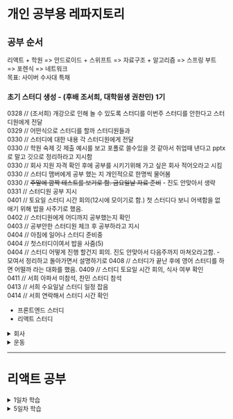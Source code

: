 # 개인 공부용 레파지토리

## 공부 순서
  리액트 + 학원 => 안드로이드 + 스위프트 => 자료구조 + 알고리즘 => 스프링 부트 => 포렌식 => 네트워크    
  목표: 사이버 수사대 특채  
    
### 초기 스터디 생성 - (후배 조서희, 대학원생 권찬민) 1기
   
  0328 // (조서희) 개강으로 인해 놀 수 있도록 스터디를 이번주 스터디를 안한다고 스터디원에게 전달  
  0329 // 어떤식으로 스터디를 할까 스터디원들과  
  0330 // 스터디에 대한 내용 각 스터디원에게 전달  
  0330 // 학원 숙제 깃 제출 예시를 보고 포폴로 쓸수있을 것 같아서 취업때 낸다고 pptx로 말고 깃으로 정리하라고 지시함  
  0330 // 회사 지원 자격 확인 후에 공부를 시키기위해 가고 싶은 회사 적어오라고 시킴    
  0330 // 스터디 맴버에게 공부 했는 지 개인적으로 한명씩 물어봄    
  0330 // ~~주말에 깜짝 테스트를 보기로 함. 금요일날 자료 준비~~ - 진도 안맞아서 생략 
  0331 // 스터디원 공부 지시  
  0401 // 토요일 스터디 시간 회의(12시에 모이기로 함.) 첫 스터디다 보니 어색함을 없애기 위해 밥을 사주기로 했음.  
  0402 // 스터디원에게 어디까지 공부했는지 확인  
  0403 // 공부안한 스터디원 체크 후 공부하라고 지시  
  0404 // 아침에 일어나 스터디 준비중    
  0404 // 첫스터디이여서 밥을 사줌(5)  
  0404 // 스터디 어떻게 진행 할건지 회의. 진도 안맞아서 다음주까지 마쳐오라고함. - 모여서 정리하고 돌아가면서 설명하기로 
  0408 // 스터디가 끝난 후에 영어 스터디를 하면 어떨까 라는 대화를 했음. 
  0409 // 스터디 토요일 시간 회의, 식사 여부 확인   
  0411 // 서희 아파서 미참석, 찬민 스터디 참석  
  0413 // 서희 수요일날 스터디 일정 잡음  
  0414 // 서희 연락해서 스터디 시간 확인
  - 프론트엔드 스터디 
  - 리액트 스터디 
  
  
<details>
  <summary>회사</summary>

  0329 // 회사 변경된 프론트 엔드에 대해 자바 적용 (백엔드) 월요일 까지 적용   
  0330 // 회사 파일에 대한 백업 진행   
  0330 // 회사 주간 보고 회의  
  0330 // 지도 태그 관련 SQL문 수정  
  0331 // 헤더 메뉴에 달력 관련 기능 추가 (마크업 + 백엔드)  
  0401 // 헤더 메뉴 클릭시 달력 드롭다운을 만든 후에 예약된 날짜가 있는 곳에 하이라이트 처리, 클릭시 예약된 정보 출력  
  0402 // 개발한 페이지에 대해서 모든 테스트 진행  
  0402 // 최초 진입 화면 프론트(완성) 기능연동해야됨    
  0402 // 헤더 메뉴에 달력 UI 수정 + 디자이너랑 같이 진행  
  0403 // 로그인 시 예약이 없으면 최초 진입 화면 프론트한 페이지가 열리도록 로직 처리    
  0404 // 달력 자바스크립트 에러나서 수정 해야됨  
  0408 // 달력 프론트 + 서버 완성 내일 프로필 드롭다운 개발  
  0408 // 달력 프론트 완성(검토전)함 프로필 드롭다운 오늘안에 개발, 선생님 찾기 태그 수정     
  0409 // 헤더 메뉴 눌렀을 때 드롭다운 기능 구현 완료, 프로필 달력 드롭다운 완성  
  0410 // 닫을때마다 터질려고 하는 버그 해결, 가끔 안나오는 버그 분석중, SQL 취소 내역까지 나오는 버그 처리해야됨  
  0412 // 달력 수업취소내역 안나오게 처리, 수업없을때 나오는 페이지 수업 장소 없을때 나오게 SQL문      
  0413 // 수업 목록 팝업창 프론트 수정     
  0414 // 메뉴 관리페이지 메뉴가 바껴서 해당 메뉴에 맞게 자바스크립트      
</details>

<details>
  <summary>운동</summary>

  0328 // 코로나로 인해 문이 닫힘
  0408 // 20일부터 헬스장 PT 
</details>

---------------------------------------

# 리액트 공부

<details>
  <summary>1일차 학습</summary>


#### [리액트란?]
```
리액트는 페이스북에서 제공해주는 프론트엔드 라이브러리입니다. 
```

- 리액트는 컴포넌트 기반으로 되어있어서 컴포넌트에 데이터를 내려주면 개발자가 설계한대로 UI가 만들어져 사용자에게 보여집니다. 
- 작은 컴포넌트들은 다른 화면에서도 사용될 수 있는 재사용성을 가지고 있기 때문에 똑같은 코드를 반복적으로 입력할 필요가 없어서 
효율적입니다. 

```
리액트는 컴포넌트 기반으로 되어 있다.
```

```
리액트는 단방향 데이터 흐름이다.
```
- 리액트는 단방향으로 가기 때문에 밑에서 데이터를 올려줄 수는 없다. 그렇기 때문에 state를 이용하여 부모의 데이터를 바까줘야 합니다.

#### [PROPS와 STATE]
 
  - props
  
   ```
  - props는 부모 컴포넌트에게 자식 컴포넌트를 전달해 주는 데이터를 말합니다.
  - read only 무조건 읽기 전용 데이터 입니다.
  - 자식 컴포넌트에서 전달 받은 props는 변경이 불가는 하고 props를 전달해준 최상위 부모 컴포넌트만 props를 변경할 
  수 있습니다.
  ```
  
  - state
  
  ```
  - state는 동적인 데이터를 다룰 때 사용합니다.
  - 사용자와의 상호작용을 통해 데이터를 동적으로 변경을 해야할때 사용합니다.
  - state는 클래스형 컴포넌트에서만 접근이 가능하다. 하지만 각각의 state는 독립적이라 다른 컴포넌트에서 접근이 
  불가능합니다.
  - 자신보다 상위에 있는 state는 변경이 가능 하지만 변경해주는 함수를 props로 받는다면 state의 변경이 가능합니다.
  - props로 넘겨줄 때에 this의 binding을 신경써야 합니다.
  ```
  
#### [VIRTUAL DOM]
  ```
  Virtual DOM은 가상의 Document Object Model을 말한다.
  ```
  - HTML코드를 짜고 웹 브라우저에서 HTML 파일을 열게되면 HTML들이 DOM을 만들게 됩니다. 그리고 코드를 특정 한 부분이 변경되면 전체 DOM을 새롭게 만들게 되어 비 효율적입니다. 하지만 리액트에서는 이러한 단점이 해결됩니다.

  ```
  리액트는 가상의 DOM을 만들어서 진짜 DOM과 비교하여 변경 사항이 있을 경우 전체를 새롭게 만드는게 아니라
  변경된 부분만 진짜 DOM의 반영하는 방식으로 작업을 수행한다. 앱의 효율성과 속도가 높아진다.
  ```

#### [JSX]
  -JSX는 무엇인가.
  
    JSX는 공식적인 자바스크립트 문법이 아니고 바벨에서는 여러 문법을 지원 할 수 있도록 preset 및 plugin을 설정합니다.
    바벨을 통해 개발자들이 임의로 만든 문법, 혹은 자기 자바스크립트의 문법을 사용할 수 있습니다.

  - 장점
    - 보기 익숙하다.
    - 더욱 높은 활용도

  - 문법
    - 컴포넌트에 여러 요소가 있다면 반드시 부모 요소 하나로 감싸야합니다.
    - 부모를 반드시 필요로 하다면 fragment를 사용하면 됩니다.
    - Fragment 태그 생략이 가능합니다.
    
    ```
    import React, { Fragment } from 'react';            import React, { Fragment } from 'react';
    
    function App() {                                    function App() {
      return (                                            return (
        <Fragment>                                          <>
          <h1>리액트 안녕!</h1>                                <h1>리액트 안녕!</h1>
          <h2>잘 작동하니?</h2>                                <h2>잘 작동하니?</h2>         
        </Fragment>                                         </>
      );                                                  );
    }                                                   }
    ```
    
#### [삼항연산자]
  - 리액트에서는 JSX 내부에서  IF문을 사용 할 수 없습니다. 하지만 내용을 랜더링해야 할 때는 JSX 밖에서 IF문을 사용하여 사전에 값을 설정하거나
  {} 안에 조건부 연산자(삼항 연산자)를 사용 하면 됩니다.

  ```jsx
  import React from 'react';
  
  function App() {
    const name = '리액트';
    return (
      <div>
        {name === '리액트' ? (
          <h1>리액트입니다.</h1>
        ) : (
          <h2>리액트가 아닙니다.</h2>
        )}
      </div>
    );
  }
  ```

#### [조건문 true 일때 처리]
  && 를 사용하면 조건이 true 처리할 수 있습니다.

  ```jsx
  import React from 'react';
  
  function App() {
    const name = '뤼왝트';
    return <div>{name === '리액트' ? <h1>리액트입니다.</h1> : null} </div>
  }
  
  export default App;
  ```
  
  ```jsx
  import React from 'react';
  
  function App() {
    const name = '뤼왝트';
    return <div>{name === '리액트' && <h1>리액트입니다.</h1>} </div>;
  }
  
  export default App;
  ```
  
#### [조건문 null 이거나 undefined 일때 처리]
|| 를 사용하면 조건이 null이거나 undefined일때 처리할 수 있습니다.

  ```jsx
  import React from 'react';
  import './App.css';
  
  function App() {
    const name = undefined;
    return <div>{name || 리액트'} </div>;
  }
  
  export default App;
  ```
  
#### [리액트 인라인 스타일 적용]
리액트 요소 인라인 스타일 적용시 객체 형태로 적용 시켜야 합니다.

- 스타일 이름 중에 - 를 포함 한 것이 있다면 -를 없애고 카멜 표기법으로 작성해야 합니다.

  변수로 작성
  ```jsx
  import React from 'react';
  import './App.css';
  
  function App() {
    const name = '리액트';
    const style = {
      // background-color는 backgroundColor와 같이 -가 사라지고 카멜 표기법으로 작성됩니다.
      backgroundColor: 'black',
      color: 'aqua',
      fontSize: '48px',   // font-size -> fontSize
      fontWeight: 'blod', // font-weight -> fontWeight
      padding: 16         // 단위를 생략하면 px로 지정됩니다.
    };
    return <div style={style}>{name}</div>;
  }
  
  export default App;
  ```

  style 안에 지정해서 작성
  ```jsx
  import React from 'react';
  import './App.css';
  
  function App() {
    const name = '리액트';
    const style = {
      // background-color는 backgroundColor와 같이 -가 사라지고 카멜 표기법으로 작성됩니다.
      backgroundColor: 'black',
      color: 'aqua',
      fontSize: '48px',   // font-size -> fontSize
      fontWeight: 'blod', // font-weight -> fontWeight
      padding: 16         // 단위를 생략하면 px로 지정됩니다.
    };
    return <div style={style}>{name}</div>;
  }
  
  export default App;
  ```

  
  </details>

  <details>
    <summary>5일차 학습</summary>
#### [JSX에서는 닫는 태그 필수]
br 태그와 input 태그 같이 닫는 태그가 없어도 상관없는 태그는 JSX에서도 에러가 납니다.


[예시]
```
  <form>
    <input type="text">
    <br>
  </form>
```

[잘못된 코드]





  </details>
